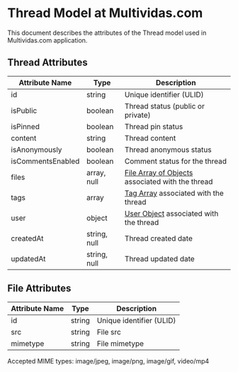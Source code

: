 # Thread Model at Multividas.com

This document describes the attributes of the Thread model used in Multividas.com application.

## Thread Attributes

| Attribute Name    | Type         | Description                            |
|-------------------|--------------|----------------------------------------|
| id                | string       | Unique identifier (ULID)
| isPublic          | boolean      | Thread status (public or private)
| isPinned          | boolean      | Thread pin status
| content           | string       | Thread content
| isAnonymously     | boolean      | Thread anonymous status
| isCommentsEnabled | boolean      | Comment status for the thread
| files             | array, null  | [File Array of Objects](#file) associated with the thread
| tags              | array        | [Tag Array](/rest/entities/tag#tag) associated with the thread
| user              | object       | [User Object](/rest/entities/user#user) associated with the thread
| createdAt         | string, null | Thread created date
| updatedAt         | string, null | Thread updated date

## File Attributes

| Attribute Name   | Type         | Description                            |
|------------------|--------------|----------------------------------------|
| id              | string       | Unique identifier (ULID)
| src              | string       | File src
| mimetype         | string       | File mimetype

Accepted MIME types: image/jpeg, image/png, image/gif, video/mp4
